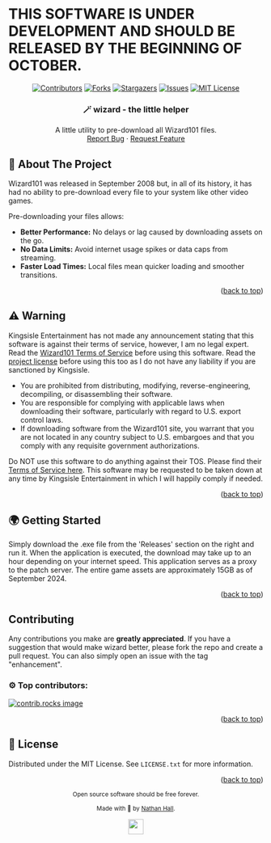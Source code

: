 <h1>THIS SOFTWARE IS UNDER DEVELOPMENT AND SHOULD BE RELEASED BY THE BEGINNING OF OCTOBER.</h1>

<a id="readme-top"></a>

<div align="center">

  [![Contributors][contributors-shield]][contributors-url]
  [![Forks][forks-shield]][forks-url]
  [![Stargazers][stars-shield]][stars-url]
  [![Issues][issues-shield]][issues-url]
  [![MIT License][license-shield]][license-url]


  <h3 align="center">🪄 wizard - the little helper</h3>

  <p align="center">
    A little utility to pre-download all Wizard101 files.
    <br />
    <a href="https://github.com/naydevops/wizard/issues/new?labels=bug&template=bug-report---.md">Report Bug</a>
    ·
    <a href="https://github.com/naydevops/wizard/issues/new?labels=enhancement&template=feature-request---.md">Request Feature</a>
  </p>
</div>

## 🐹 About The Project

Wizard101 was released in September 2008 but, in all of its history, it has had no ability to pre-download every file to your system like other video games.

Pre-downloading your files allows:
* **Better Performance:** No delays or lag caused by downloading assets on the go.
* **No Data Limits:** Avoid internet usage spikes or data caps from streaming.
* **Faster Load Times:** Local files mean quicker loading and smoother transitions.

<p align="right">(<a href="#readme-top">back to top</a>)</p>

## ⚠️ Warning

Kingsisle Entertainment has not made any announcement stating that this software is against their terms of service, however, I am no legal expert. Read the <a href="https://www.wizard101.com/patchClient/termsofuse">Wizard101 Terms of Service</a> before using this software. Read the <a href="https://github.com/naydevops/wizard/blob/main/LICENSE">project license</a> before using this too as I do not have any liability if you are sanctioned by Kingsisle.

* You are prohibited from distributing, modifying, reverse-engineering, decompiling, or disassembling their software.
* You are responsible for complying with applicable laws when downloading their software, particularly with regard to U.S. export control laws.
* If downloading software from the Wizard101 site, you warrant that you are not located in any country subject to U.S. embargoes and that you comply with any requisite government authorizations.

Do NOT use this software to do anything against their TOS. Please find their <a href="https://www.wizard101.com/patchClient/termsofuse">Terms of Service here</a>. This software may be requested to be taken down at any time by Kingsisle Entertainment in which I will happily comply if needed.
<p align="right">(<a href="#readme-top">back to top</a>)</p>

## 🌍 Getting Started

Simply download the .exe file from the 'Releases' section on the right and run it. When the application is executed, the download may take up to an hour depending on your internet speed. This application serves as a proxy to the patch server. The entire game assets are approximately 15GB as of September 2024.

<p align="right">(<a href="#readme-top">back to top</a>)</p>

## Contributing

Any contributions you make are **greatly appreciated**. If you have a suggestion that would make wizard better, please fork the repo and create a pull request. You can also simply open an issue with the tag "enhancement".

### ⚙️ Top contributors:

<a href="https://github.com/naydevops/wizard/graphs/contributors">
  <img src="https://contrib.rocks/image?repo=naydevops/wizard" alt="contrib.rocks image" />
</a>

<p align="right">(<a href="#readme-top">back to top</a>)</p>

## 📝 License

Distributed under the MIT License. See `LICENSE.txt` for more information.

<p align="right">(<a href="#readme-top">back to top</a>)</p>

<div align="center">
  <sub>Open source software should be free forever.</sub>

  <sub>Made with 💖 by <a href="https://github.com/naydevops">Nathan Hall</a>.</sub>

  <img height="30" src="https://cdn3.emoji.gg/emojis/6021_Cat.gif" href="#">
</div>

[contributors-shield]: https://img.shields.io/github/contributors/naydevops/wizard.svg?style=for-the-badge
[contributors-url]: https://github.com/naydevops/wizard/graphs/contributors
[forks-shield]: https://img.shields.io/github/forks/naydevops/wizard.svg?style=for-the-badge
[forks-url]: https://github.com/naydevops/wizard/network/members
[stars-shield]: https://img.shields.io/github/stars/naydevops/wizard.svg?style=for-the-badge
[stars-url]: https://github.com/naydevops/wizard/stargazers
[issues-shield]: https://img.shields.io/github/issues/naydevops/wizard.svg?style=for-the-badge
[issues-url]: https://github.com/naydevops/wizard/issues
[license-shield]: https://img.shields.io/github/license/naydevops/wizard.svg?style=for-the-badge
[license-url]: https://github.com/naydevops/wizard//blob/master/LICENSE.txt
